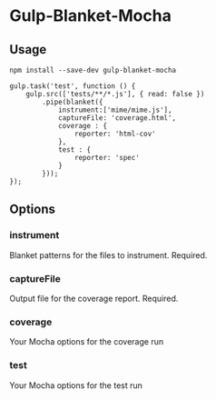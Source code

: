 # Gulp-Blanket-Mocha
## Usage

    npm install --save-dev gulp-blanket-mocha

    gulp.task('test', function () {
        gulp.src(['tests/**/*.js'], { read: false })
            .pipe(blanket({
                instrument:['mime/mime.js'],
                captureFile: 'coverage.html',
                coverage : {
                    reporter: 'html-cov'
                },
                test : {
                    reporter: 'spec'
                }
            }));
    });

## Options

### instrument

Blanket patterns for the files to instrument. Required.

### captureFile

Output file for the coverage report. Required.

### coverage

Your Mocha options for the coverage run

### test

Your Mocha options for the test run
